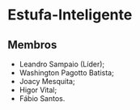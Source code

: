 # Estufa-Inteligente

## Membros
* Leandro Sampaio (Líder);
* Washington Pagotto Batista;
* Joacy Mesquita;
* Higor Vital;
* Fábio Santos.
